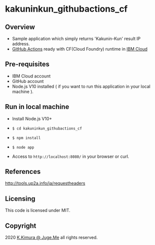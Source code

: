 # kakuninkun_githubactions_cf

## Overview

- Sample application which simply returns 'Kakunin-Kun' result IP address.
- [GitHub Actions](https://github.com/features/actions) ready with CF(Cloud Foundry) runtime in [IBM Cloud](https://cloud.ibm.com/)


## Pre-requisites

- IBM Cloud account
- GitHub account
- Node.js V10 installed ( if you want to run this application in your local machine ).


## Run in local machine

- Install Node.js V10+

- `$ cd kakuninkun_githubactions_cf`

- `$ npm install`

- `$ node app`

- Access to `http://localhost:8080/` in your browser or curl.


## References

http://tools.up2a.info/ja/requestheaders


## Licensing

This code is licensed under MIT.


## Copyright

2020 [K.Kimura @ Juge.Me](https://github.com/dotnsf) all rights reserved.

